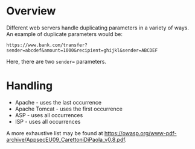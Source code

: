 # Overview
Different web servers handle duplicating parameters in a variety of ways. An example of duplicate parameters would be:

```
https://www.bank.com/transfer?sender=abcdef&amount=1000&recipient=ghijkl&sender=ABCDEF
```

Here, there are two `sender=` parameters.
# Handling
- Apache - uses the last occurrence
- Apache Tomcat - uses the first occurrence
- ASP - uses all occurrences
- ISP - uses all occurrences

A more exhaustive list may be found at https://owasp.org/www-pdf-archive/AppsecEU09_CarettoniDiPaola_v0.8.pdf. 